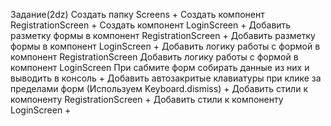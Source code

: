 Задание(2dz)
Создать папку Screens +
Создать компонент RegistrationScreen +
Создать компонент LoginScreen +
Добавить разметку формы в компонент RegistrationScreen +
Добавить разметку формы в компонент LoginScreen +
Добавить логику работы с формой в компонент RegistrationScreen
Добавить логику работы с формой в компонент LoginScreen
При сабмите форм собирать данные из них и выводить в консоль +
Добавить автозакритые клавиатуры при клике за пределами форм (Используем Keyboard.dismiss) +
Добавить стили к компоненту RegistrationScreen +
Добавить стили к компоненту LoginScreen +
